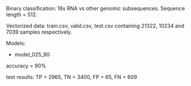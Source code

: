 Binary classification: 16s RNA vs other genomic subsequences. Sequence length = 512.

Vectorized data: train.csv, valid.csv, test.csv containing 21322, 10234 and 7039 samples respectively.

Models:
* model_025_90

accuracy = 90%

test results:
TP = 2965, TN = 3400, FP = 65, FN = 609
